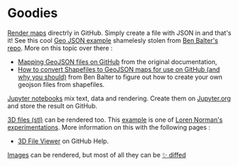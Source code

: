 # Goodies


[Render maps](./map.geojson) directrly in GitHub. Simply create a file with JSON in and that's it! See this cool [Geo JSON example](./map.geojson) shamelesly stolen from [Ben Balter's repo](https://github.com/benbalter/dc-wifi-social). More on this topic over there : 
- [Mapping GeoJSON files on GitHub](https://help.github.com/articles/mapping-geojson-files-on-github/) from the original documentation,
- [How to convert Shapefiles to GeoJSON maps for use on GitHub (and why you should)](http://ben.balter.com/2013/06/26/how-to-convert-shapefiles-to-geojson-for-use-on-github/) from Ben Balter to figure out how to create your own geojson files from shapefiles. 

[Jupyter notebooks](./jupyter.ipynb) mix text, data and rendering. Create them on [Jupyter.org](https://try.jupyter.org/) and store the result on GitHub.

[3D files (stl)](./octocat_head.stl) can be rendered too. This [example](./octocat_head.stl) is one of [Loren Norman's experimentations](http://lorennorman.github.io/octocat-3d/). More information on this with the following pages : 
- [3D File Viewer](https://help.github.com/articles/3d-file-viewer/) on GitHub Help. 


[Images](./daftpunktocat.gif) can be rendered, but most of all they can be [:sparkles:  diffed](https://github.com/helaili/Goodies/commit/a6e6a3358741bc96cecaae1b011f9651df04e05d)
